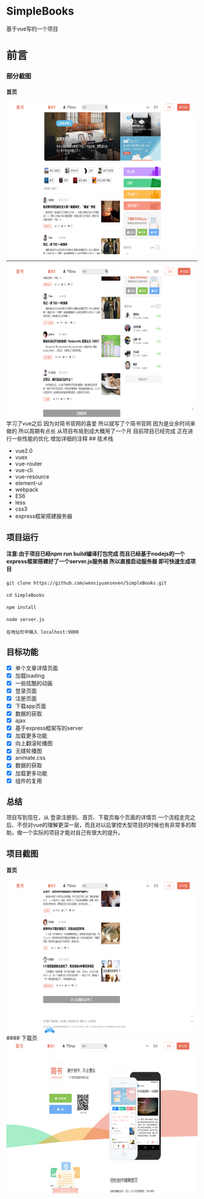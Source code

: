 # SimpleBooks
基于vue写的一个项目
# 前言
### 部分截图
#### 首页
<img src="https://github.com/wensiyuanseven/SimpleBooks/blob/master/src/assets/img/md1.png" width="800" height="400"/>
<hr>
<img src="https://github.com/wensiyuanseven/SimpleBooks/blob/master/src/assets/img/md2.png" width="800" height="400"/>
学习了vue之后 因为对简书官网的喜爱 所以就写了个简书官网 因为是业余时间来做的 所以周期有点长 从项目布局到成大概用了一个月 目前项目已经完成 正在进行一些性能的优化
增加详细的注释
## 技术栈
<ul >
  <li >vue2.0</li>
  <li>vuex</li>
  <li>vue-router</li>
  <li>vue-cli</li>
  <li>vue-resource</li>
  <li>element-ui</li>
  <li>webpack</li>
  <li>ES6</li>
  <li>less</li>
  <li>css3</li>
  <li>express框架搭建服务器</li>
</ul>

##  项目运行

#### 注意:由于项目已经npm run build编译打包完成 而且已经基于nodejs的一个express框架搭建好了一个server.js服务器 所以直接启动服务器 即可快速生成项目
```
git clone https://github.com/wensiyuanseven/SimpleBooks.git

cd SimpleBooks

npm install

node server.js

在地址栏中输入 localhost:9000
```
## 目标功能
- [x] 单个文章详情页面
- [x] 加载loading
- [x] 一些炫酷的动画
- [x] 登录页面
- [x] 注册页面
- [x] 下载app页面
- [x] 数据的获取
- [x] ajax 
- [x] 基于express框架写的server
- [x] 加载更多功能
- [x] 向上翻滚轮播图
- [x] 无缝轮播图
- [x] animate.css
- [x] 数据的获取
- [x] 加载更多功能
- [x] 组件的复用
##  总结
项目写到现在，从 登录注册到、首页、下载页每个页面的详情页 一个流程走完之后、不但对vue的理解更深一层，而且对以后掌控大型项目的时候也有非常多的帮助，做一个实际的项目才能对自己有很大的提升。

## 项目截图
#### 首页
<img src="https://github.com/wensiyuanseven/SimpleBooks/blob/master/src/assets/img/md3.png" width="800" height="400"/>
#### 下载页
<img src="https://github.com/wensiyuanseven/SimpleBooks/blob/master/src/assets/img/md4.png" width="800" height="400"/>

